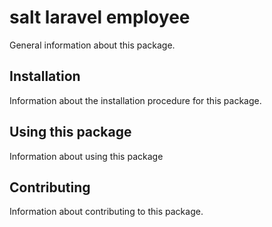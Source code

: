 # salt laravel employee

General information about this package.

## Installation

Information about the installation procedure for this package.

## Using this package

Information about using this package

## Contributing

Information about contributing to this package.